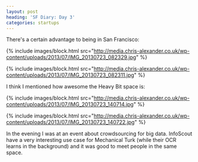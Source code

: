 ```yaml
---
layout: post
heading: 'SF Diary: Day 3'
categories: startups
---
```


There's a certain advantage to being in San Francisco:

{% include images/block.html src="http://media.chris-alexander.co.uk/wp-content/uploads/2013/07/IMG_20130723_082329.jpg" %}

{% include images/block.html src="http://media.chris-alexander.co.uk/wp-content/uploads/2013/07/IMG_20130723_082311.jpg" %}

I think I mentioned how awesome the Heavy Bit space is:

{% include images/block.html src="http://media.chris-alexander.co.uk/wp-content/uploads/2013/07/IMG_20130723_140714.jpg" %}

 

{% include images/block.html src="http://media.chris-alexander.co.uk/wp-content/uploads/2013/07/IMG_20130723_140722.jpg" %}

In the evening I was at an event about crowdsourcing for big data. InfoScout have a very interesting use case for Mechanical Turk (while their OCR learns in the background) and it was good to meet people in the same space.